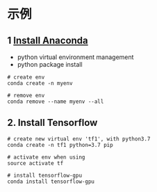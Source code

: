 # 示例

## 1 [Install Anaconda](https://docs.anaconda.com/anaconda/install/linux/)
* python virtual environment management
* python package install
```
# create env
conda create -n myenv

# remove env
conda remove --name myenv --all
```

## 2. Install Tensorflow
```
# create new virtual env 'tf1', with python3.7
conda create -n tf1 python=3.7 pip

# activate env when using
source activate tf

# install tensorflow-gpu
conda install tensorflow-gpu
```


